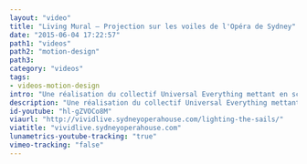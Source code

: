 ```yaml
---
layout: "video"
title: "Living Mural – Projection sur les voiles de l'Opéra de Sydney"
date: "2015-06-04 17:22:57"
path1: "videos"
path2: "motion-design"
path3:
category: "videos"
tags:
- videos-motion-design
intro: "Une réalisation du collectif Universal Everything mettant en scène une série de projections sur les voiles de l'Opéra de Sydney. Intitulé Living mural, ce travail combine la passion que Universal Everything entretien pour l'architecture, l'animation et le son."
description: "Une réalisation du collectif Universal Everything mettant en scène une série de projections sur les voiles de l'Opéra de Sydney. Intitulé Living murale, ce travail combine la passion que Universal Everything entretien pour l'architecture, l'animation et le son."
id-youtube: "hl-gZVOCo8M"
viaurl: "http://vividlive.sydneyoperahouse.com/lighting-the-sails/"
viatitle: "vividlive.sydneyoperahouse.com"
lunametrics-youtube-tracking: "true"
vimeo-tracking: "false"
---
```

